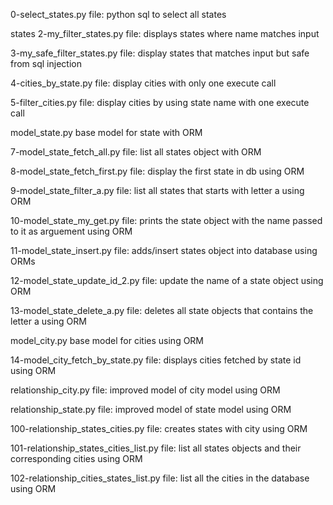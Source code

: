 0-select_states.py file: python sql to select all states

states
2-my_filter_states.py file: displays states where name matches input

3-my_safe_filter_states.py file: display states that matches input but safe from sql injection

4-cities_by_state.py file: display cities with only one execute call

5-filter_cities.py file: display cities by using state name with one execute call

model_state.py base model for state with ORM

7-model_state_fetch_all.py file: list all states object with ORM

8-model_state_fetch_first.py file: display the first state in db using ORM

9-model_state_filter_a.py file: list all states that starts with letter a using ORM

10-model_state_my_get.py file: prints the state object with the name passed to it as arguement using ORM

11-model_state_insert.py file: adds/insert states object into database using ORMs

12-model_state_update_id_2.py file: update the name of a state object using ORM

13-model_state_delete_a.py file: deletes all state objects that contains the letter a using ORM

model_city.py base model for cities using ORM

14-model_city_fetch_by_state.py file: displays cities fetched by state id using ORM

relationship_city.py file: improved model of city model using ORM

relationship_state.py file: improved model of state model using ORM

100-relationship_states_cities.py file: creates states with city using ORM

101-relationship_states_cities_list.py file: list all states objects and their corresponding cities using ORM

102-relationship_cities_states_list.py file: list all the cities in the database using ORM